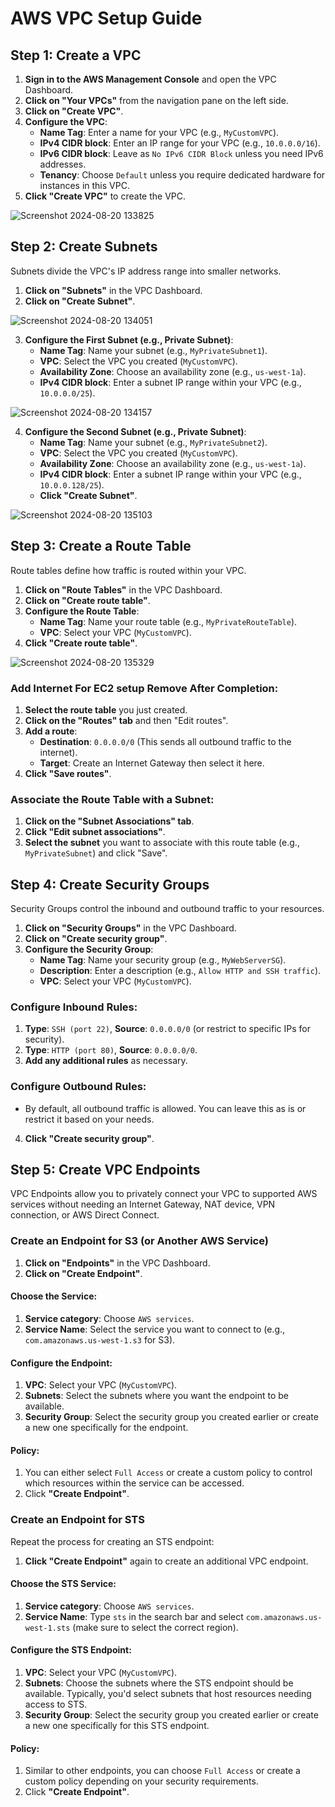 # AWS VPC Setup Guide

## Step 1: Create a VPC

1. **Sign in to the AWS Management Console** and open the VPC Dashboard.
2. **Click on "Your VPCs"** from the navigation pane on the left side.
3. **Click on "Create VPC"**.
4. **Configure the VPC**:
   - **Name Tag**: Enter a name for your VPC (e.g., `MyCustomVPC`).
   - **IPv4 CIDR block**: Enter an IP range for your VPC (e.g., `10.0.0.0/16`).
   - **IPv6 CIDR block**: Leave as `No IPv6 CIDR Block` unless you need IPv6 addresses.
   - **Tenancy**: Choose `Default` unless you require dedicated hardware for instances in this VPC.
5. **Click "Create VPC"** to create the VPC.

![Screenshot 2024-08-20 133825](https://github.com/user-attachments/assets/17f0fa59-2862-4a8e-9329-3c48ec13e304)


## Step 2: Create Subnets

Subnets divide the VPC's IP address range into smaller networks.

1. **Click on "Subnets"** in the VPC Dashboard.
2. **Click on "Create Subnet"**.

![Screenshot 2024-08-20 134051](https://github.com/user-attachments/assets/efad397e-2162-4288-a1f5-caa493009d91)

3. **Configure the First Subnet (e.g., Private Subnet)**:
   - **Name Tag**: Name your subnet (e.g., `MyPrivateSubnet1`).
   - **VPC**: Select the VPC you created (`MyCustomVPC`).
   - **Availability Zone**: Choose an availability zone (e.g., `us-west-1a`).
   - **IPv4 CIDR block**: Enter a subnet IP range within your VPC (e.g., `10.0.0.0/25`).

![Screenshot 2024-08-20 134157](https://github.com/user-attachments/assets/2f7966e1-90df-45cb-b326-332d11c73926)

4. **Configure the Second Subnet (e.g., Private Subnet)**:
   - **Name Tag**: Name your subnet (e.g., `MyPrivateSubnet2`).
   - **VPC**: Select the VPC you created (`MyCustomVPC`).
   - **Availability Zone**: Choose an availability zone (e.g., `us-west-1a`).
   - **IPv4 CIDR block**: Enter a subnet IP range within your VPC (e.g., `10.0.0.128/25`).
   - **Click "Create Subnet"**.

![Screenshot 2024-08-20 135103](https://github.com/user-attachments/assets/86a050e0-1f75-4f62-824b-70ea6a649c17)

## Step 3: Create a Route Table

Route tables define how traffic is routed within your VPC.

1. **Click on "Route Tables"** in the VPC Dashboard.
2. **Click on "Create route table"**.
3. **Configure the Route Table**:
   - **Name Tag**: Name your route table (e.g., `MyPrivateRouteTable`).
   - **VPC**: Select your VPC (`MyCustomVPC`).
4. **Click "Create route table"**.

![Screenshot 2024-08-20 135329](https://github.com/user-attachments/assets/a674f05a-d47a-4bc4-9b72-ed31e2fb5878)

### Add Internet For EC2 setup Remove After Completion:

1. **Select the route table** you just created.
2. **Click on the "Routes" tab** and then "Edit routes".
3. **Add a route**:
   - **Destination**: `0.0.0.0/0` (This sends all outbound traffic to the internet).
   - **Target**: Create an Internet Gateway then select it here.
4. **Click "Save routes"**.

### Associate the Route Table with a Subnet:

1. **Click on the "Subnet Associations" tab**.
2. **Click "Edit subnet associations"**.
3. **Select the subnet** you want to associate with this route table (e.g., `MyPrivateSubnet`) and click "Save".

## Step 4: Create Security Groups

Security Groups control the inbound and outbound traffic to your resources.

1. **Click on "Security Groups"** in the VPC Dashboard.
2. **Click on "Create security group"**.
3. **Configure the Security Group**:
   - **Name Tag**: Name your security group (e.g., `MyWebServerSG`).
   - **Description**: Enter a description (e.g., `Allow HTTP and SSH traffic`).
   - **VPC**: Select your VPC (`MyCustomVPC`).

### Configure Inbound Rules:

1. **Type**: `SSH (port 22)`, **Source**: `0.0.0.0/0` (or restrict to specific IPs for security).
2. **Type**: `HTTP (port 80)`, **Source**: `0.0.0.0/0`.
3. **Add any additional rules** as necessary.

### Configure Outbound Rules:

- By default, all outbound traffic is allowed. You can leave this as is or restrict it based on your needs.

4. **Click "Create security group"**.

## Step 5: Create VPC Endpoints

VPC Endpoints allow you to privately connect your VPC to supported AWS services without needing an Internet Gateway, NAT device, VPN connection, or AWS Direct Connect.

### Create an Endpoint for S3 (or Another AWS Service)

1. **Click on "Endpoints"** in the VPC Dashboard.
2. **Click on "Create Endpoint"**.

#### Choose the Service:

1. **Service category**: Choose `AWS services`.
2. **Service Name**: Select the service you want to connect to (e.g., `com.amazonaws.us-west-1.s3` for S3).

#### Configure the Endpoint:

1. **VPC**: Select your VPC (`MyCustomVPC`).
2. **Subnets**: Select the subnets where you want the endpoint to be available.
3. **Security Group**: Select the security group you created earlier or create a new one specifically for the endpoint.

#### Policy:

1. You can either select `Full Access` or create a custom policy to control which resources within the service can be accessed.
2. Click **"Create Endpoint"**.

### Create an Endpoint for STS

Repeat the process for creating an STS endpoint:

1. **Click "Create Endpoint"** again to create an additional VPC endpoint.

#### Choose the STS Service:

1. **Service category**: Choose `AWS services`.
2. **Service Name**: Type `sts` in the search bar and select `com.amazonaws.us-west-1.sts` (make sure to select the correct region).

#### Configure the STS Endpoint:

1. **VPC**: Select your VPC (`MyCustomVPC`).
2. **Subnets**: Choose the subnets where the STS endpoint should be available. Typically, you'd select subnets that host resources needing access to STS.
3. **Security Group**: Select the security group you created earlier or create a new one specifically for this STS endpoint.

#### Policy:

1. Similar to other endpoints, you can choose `Full Access` or create a custom policy depending on your security requirements.
2. Click **"Create Endpoint"**.
